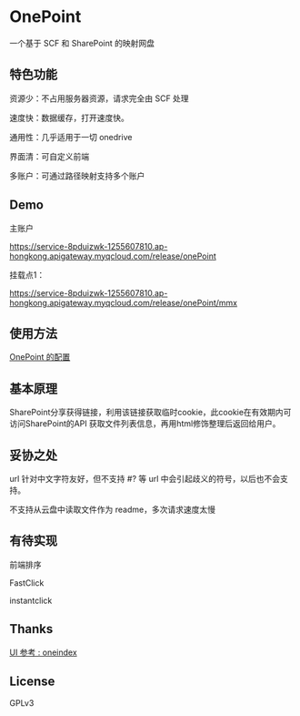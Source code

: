 # OnePoint

一个基于 SCF 和 SharePoint 的映射网盘

## 特色功能

资源少：不占用服务器资源，请求完全由 SCF 处理

速度快：数据缓存，打开速度快。

通用性：几乎适用于一切 onedrive

界面清：可自定义前端

多账户：可通过路径映射支持多个账户

## Demo

主账户

https://service-8pduizwk-1255607810.ap-hongkong.apigateway.myqcloud.com/release/onePoint

挂载点1：

https://service-8pduizwk-1255607810.ap-hongkong.apigateway.myqcloud.com/release/onePoint/mmx

## 使用方法

[OnePoint 的配置](https://www.onesrc.cn/p/onepoint-configuration-process.html)

## 基本原理

SharePoint分享获得链接，利用该链接获取临时cookie，此cookie在有效期内可访问SharePoint的API 获取文件列表信息，再用html修饰整理后返回给用户。

## 妥协之处

url 针对中文字符友好，但不支持 #? 等 url 中会引起歧义的符号，以后也不会支持。

不支持从云盘中读取文件作为 readme，多次请求速度太慢

## 有待实现

前端排序

FastClick

instantclick

## Thanks

[ UI 参考 : oneindex ](https://github.com/donwa/oneindex)

## License

GPLv3